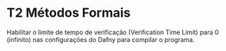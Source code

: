 # T2 Métodos Formais  
Habilitar o limite de tempo de verificação (Verification Time Limit) para 0 (infinito) nas configurações do Dafny para compilar o programa.
